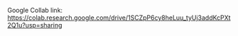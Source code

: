 Google Collab link:<br>
https://colab.research.google.com/drive/1SCZpP6cy8heLuu_tyUj3addKcPXt2Q1u?usp=sharing
